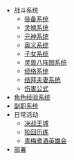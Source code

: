 * 战斗系统
  * [装备系统](装备系统.md)
  * [灵魄系统](灵魄系统.md)
  * [元神系统](元神系统.md)
  * [奥义系统](奥义系统.md)
  * [子女系统](子女系统.md)
  * [灵兽八阵图系统](灵兽八阵图系统.md)
  * [经络系统](经络系统.md)
  * [结拜夫妻系统](结拜夫妻系统.md)
  * [伤害公式](伤害公式.md)
* [角色经验系统](角色经验系统.md)
* [副职系统](副职系统.md)
* 日常活动
  * [决战王城](决战王城.md)
  * [轮回历练](轮回历练.md)
  * [青梅煮酒英雄会](青梅煮酒英雄会.md)
* [部署](部署.md)
